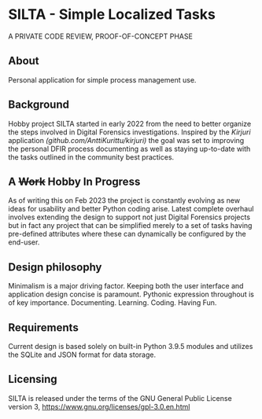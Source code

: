 # SILTA - Simple Localized Tasks
A PRIVATE CODE REVIEW, PROOF-OF-CONCEPT PHASE
## About
Personal application for simple process management use.

## Background
Hobby project SILTA started in early 2022 from the need to better organize the steps involved in Digital Forensics investigations. Inspired by the *Kirjuri* application *(github.com/AnttiKurittu/kirjuri)* the goal was set to improving the personal DFIR process documenting as well as staying up-to-date with the tasks outlined in the community best practices.

## A ~~Work~~ Hobby In Progress                                                                           
As of writing this on Feb 2023 the project is constantly evolving as new ideas for usability and better Python coding arise. Latest complete overhaul involves extending the design to support not just Digital Forensics projects but in fact any project that can be simplified merely to a set of tasks having pre-defined attributes where these can dynamically be configured by the end-user.

## Design philosophy
Minimalism is a major driving factor. Keeping both the user interface and application design concise is paramount. Pythonic expression throughout is of key importance. Documenting. Learning. Coding. Having Fun.

## Requirements
Current design is based solely on built-in Python 3.9.5 modules and utilizes the SQLite and JSON format for data storage.

## Licensing
SILTA is released under the terms of the GNU General Public License version 3, https://www.gnu.org/licenses/gpl-3.0.en.html
